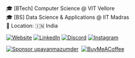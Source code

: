 
🎓 [BTech] Computer Science @ VIT Vellore<br>🎓 [BS] Data Science & Applications @ IIT Madras<br>📍 Location: 🇮🇳 India

[![Website](https://img.shields.io/badge/Website-upayan.dev-black?style=for-the-badge&logo=Google-Chrome&logoColor=white)](https://upayan.dev)
[![LinkedIn](https://img.shields.io/badge/LinkedIn-black?style=for-the-badge&logo=linkedin&logoColor=0A66C2)](https://linkedin.com/in/upayanmazumder)
[![Discord](https://img.shields.io/badge/Discord-black?style=for-the-badge&logo=discord&logoColor=7289DA)](https://discord.gg/wQTZcXpcaY)
[![Instagram](https://img.shields.io/badge/Instagram-black?style=for-the-badge&logo=instagram&logoColor=E4405F)](https://instagram.com/upayan.mazumder)

[![Sponsor upayanmazumder](https://img.shields.io/badge/Sponsor-upayanmazumder-000000?style=for-the-badge&logo=github)](https://github.com/sponsors/upayanmazumder)&nbsp;&nbsp;[![BuyMeACoffee](https://img.shields.io/badge/Buy%20Me%20a%20Coffee-ffdd00?style=for-the-badge&logo=buy-me-a-coffee&logoColor=black)](https://buymeacoffee.com/upayan)
